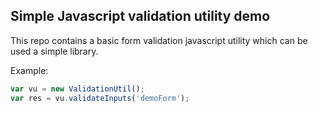 ## Simple Javascript validation utility demo

This repo contains a basic form validation javascript utility which can be used a simple library.

Example:

```javascript
var vu = new ValidationUtil();
var res = vu.validateInputs('demoForm');
```
